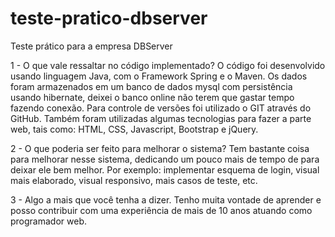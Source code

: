 # teste-pratico-dbserver
Teste prático para a empresa DBServer

1 - O que vale ressaltar no código implementado?
O código foi desenvolvido usando linguagem Java, com o Framework Spring e o Maven. Os dados foram armazenados em um 
banco de dados mysql com persistência usando hibernate, deixei o banco online não terem que gastar tempo fazendo conexão.
Para controle de versões foi utilizado o GIT através do GitHub.  Também foram utilizadas algumas tecnologias para 
fazer a parte web, tais como: HTML, CSS, Javascript, Bootstrap e jQuery.

2 - O que poderia ser feito para melhorar o sistema?
Tem bastante coisa para melhorar nesse sistema, dedicando um pouco mais de tempo de para deixar ele bem melhor. Por exemplo:
implementar esquema de login, visual mais elaborado, visual responsivo, mais casos de teste, etc.

3 - Algo a mais que você tenha a dizer.
Tenho muita vontade de aprender e posso contribuir com uma experiência de mais de 10 anos atuando como programador web.

